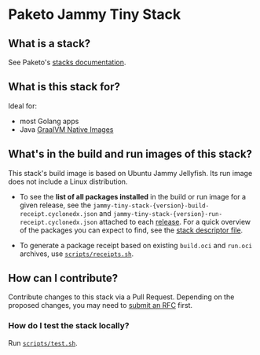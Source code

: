 # Paketo Jammy Tiny Stack

## What is a stack?
See Paketo's [stacks documentation](https://paketo.io/docs/concepts/stacks/).

## What is this stack for?
Ideal for:
- most Golang apps
- Java [GraalVM Native Images](https://www.graalvm.org/docs/reference-manual/native-image/)

## What's in the build and run images of this stack?
This stack's build image is based on Ubuntu Jammy Jellyfish. Its run image does not include a Linux distribution.

- To see the **list of all packages installed** in the build or run image for a given release,
see the `jammy-tiny-stack-{version}-build-receipt.cyclonedx.json` and 
`jammy-tiny-stack-{version}-run-receipt.cyclonedx.json` attached to each
[release](https://github.com/paketo-buildpacks/jammy-tiny-stack/releases). For a quick overview
of the packages you can expect to find, see the [stack descriptor file](stack/stack.toml).

- To generate a package receipt based on existing `build.oci` and `run.oci` archives, use [`scripts/receipts.sh`](scripts/receipts.sh).

## How can I contribute?
Contribute changes to this stack via a Pull Request. Depending on the proposed changes,
you may need to [submit an RFC](https://github.com/paketo-buildpacks/rfcs) first.

### How do I test the stack locally?
Run [`scripts/test.sh`](scripts/test.sh).
